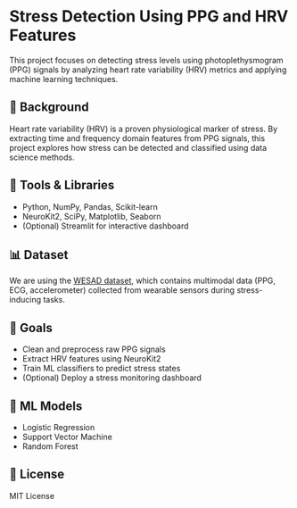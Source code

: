 # Stress Detection Using PPG and HRV Features

This project focuses on detecting stress levels using photoplethysmogram (PPG) signals by analyzing heart rate variability (HRV) metrics and applying machine learning techniques.

## 🔬 Background

Heart rate variability (HRV) is a proven physiological marker of stress. By extracting time and frequency domain features from PPG signals, this project explores how stress can be detected and classified using data science methods.

## 🧰 Tools & Libraries

- Python, NumPy, Pandas, Scikit-learn
- NeuroKit2, SciPy, Matplotlib, Seaborn
- (Optional) Streamlit for interactive dashboard

## 📊 Dataset

We are using the [WESAD dataset](https://archive.ics.uci.edu/ml/datasets/WESAD), which contains multimodal data (PPG, ECG, accelerometer) collected from wearable sensors during stress-inducing tasks.

## 🚀 Goals

- Clean and preprocess raw PPG signals
- Extract HRV features using NeuroKit2
- Train ML classifiers to predict stress states
- (Optional) Deploy a stress monitoring dashboard

## 🤖 ML Models

- Logistic Regression
- Support Vector Machine
- Random Forest

## 📜 License

MIT License

